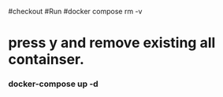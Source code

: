 #checkout
#Run
#docker compose rm -v
  # press y and remove existing all containser.
  
  ### docker-compose up -d
  
